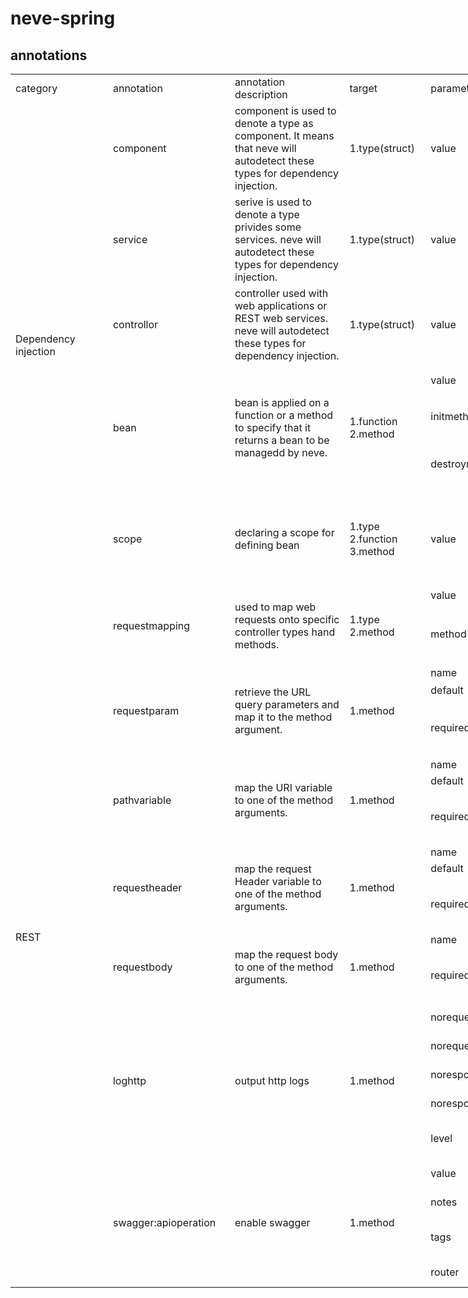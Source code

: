 # neve-spring

## annotations
 <table style="width:1344pt">
 <colgroup>
  <col width="166" style="mso-width-source:userset;mso-width-alt:5312;width:125pt"> 
  <col width="198" style="mso-width-source:userset;mso-width-alt:6336;width:149pt"> 
  <col width="201" style="mso-width-source:userset;mso-width-alt:6432;width:151pt"> 
  <col width="132" style="mso-width-source:userset;mso-width-alt:4224;width:99pt"> 
  <col width="118" style="mso-width-source:userset;mso-width-alt:3776;width:89pt"> 
  <col width="138" style="mso-width-source:userset;mso-width-alt:4416;width:104pt"> 
  <col width="72" style="width:54pt"> 
  <col width="249" style="mso-width-source:userset;mso-width-alt:7968;width:187pt"> 
  <col width="514" style="mso-width-source:userset;mso-width-alt:16448;width:386pt"> 
 </colgroup>
 <tbody>
  <tr height="24"> 
   <td class="xl65">category</td> 
   <td class="xl65">annotation</td> 
   <td class="xl65">annotation description</td> 
   <td class="xl65">target</td> 
   <td class="xl65">parameter</td> 
   <td class="xl65">parameter type</td> 
   <td class="xl65">required</td> 
   <td class="xl65">parameter description</td> 
   <td class="xl65">example</td> 
  </tr> 
  <tr height="132"> 
   <td rowspan="7" class="xl64">Dependency injection</td> 
   <td class="xl64">component</td> 
   <td class="xl64">component is used to denote a type as component. It means that neve will autodetect these types for dependency injection.</td> 
   <td class="xl64">1.type(struct)</td> 
   <td class="xl64">value</td> 
   <td class="xl64">string</td> 
   <td class="xl64">FALSE</td> 
   <td class="xl64">bean name</td> 
   <td class="xl64">// +neve:controllor:value="userhandler"</td> 
  </tr> 
  <tr height="110"> 
   <td class="xl64">service</td> 
   <td class="xl64">serive is used to denote a type privides some services. neve will autodetect these types for dependency injection.</td> 
   <td class="xl64">1.type(struct)</td> 
   <td class="xl64">value</td> 
   <td class="xl64">string</td> 
   <td class="xl64">FALSE</td> 
   <td class="xl64">bean name</td> 
   <td class="xl64">// +neve:service:value="userservice"</td> 
  </tr> 
  <tr height="110"> 
   <td class="xl64">controllor</td> 
   <td class="xl64">controller used with web applications or REST web services. neve will autodetect these types for dependency injection.</td> 
   <td class="xl64">1.type(struct)</td> 
   <td class="xl64">value</td> 
   <td class="xl64">string</td> 
   <td class="xl64">FALSE</td> 
   <td class="xl64">bean name</td> 
   <td class="xl64">// +neve:controller:value="usercontroller"</td> 
  </tr> 
  <tr height="51"> 
   <td rowspan="3" class="xl64">bean</td> 
   <td rowspan="3" class="xl64">bean is applied on a function or a method to specify that it returns a bean to be managedd by neve.</td> 
   <td rowspan="3" class="xl64">1.function 2.method</td> 
   <td class="xl64">value</td> 
   <td class="xl64">string</td> 
   <td class="xl64">FALSE</td> 
   <td class="xl64">bean name</td> 
   <td class="xl64">// +neve:bean:value="usercontroller"</td> 
  </tr> 
  <tr height="59"> 
   <td class="xl64">initmethod</td> 
   <td class="xl64">string</td> 
   <td class="xl64">FALSE</td> 
   <td class="xl64">specify bean init method (method must be public and have no parameters)</td> 
   <td class="xl64">// +neve:bean:initmethod="Init"</td> 
  </tr> 
  <tr height="53"> 
   <td class="xl64">destroymethod</td> 
   <td class="xl64">string</td> 
   <td class="xl64">FALSE</td> 
   <td class="xl64">specify bean destroy method (method must be public and have no parameters)</td> 
   <td class="xl64">// +neve:bean:destroymethod="Close"</td> 
  </tr> 
  <tr height="154"> 
   <td class="xl64">scope</td> 
   <td class="xl64">declaring a scope for defining bean</td> 
   <td class="xl64">1.type 2.function 3.method</td> 
   <td class="xl64">value</td> 
   <td class="xl64">string</td> 
   <td class="xl64">FALSE</td> 
   <td class="xl64">scopes: 1.singleton(default) return the same bean instance each time one is needed. 2.prototype produce a new bean instance each time one is needed.</td> 
   <td class="xl64">// +neve:scope:value="prototype"</td> 
  </tr> 
  <tr height="22"> 
   <td rowspan="22" class="xl64">REST</td> 
   <td rowspan="2" class="xl64">requestmapping</td> 
   <td rowspan="2" class="xl64">used to map web requests onto specific controller types hand methods.</td> 
   <td rowspan="2" class="xl64">1.type 2.method</td> 
   <td class="xl64">value</td> 
   <td class="xl64">string</td> 
   <td class="xl64">FALSE</td> 
   <td class="xl64">URI pattern</td> 
   <td class="xl64">// +neve:requestmapping:value="/user/:id"</td> 
  </tr> 
  <tr height="98"> 
   <td class="xl64">method</td> 
   <td class="xl64">string</td> 
   <td class="xl64">FALSE</td> 
   <td class="xl64">http method (must be all letter uppercase)</td> 
   <td class="xl64">// +neve:requestmapping:method="POST"</td> 
  </tr> 
  <tr height="24"> 
   <td rowspan="3" class="xl64">requestparam</td> 
   <td rowspan="3" class="xl64">retrieve the URL query parameters and map it to the method argument.</td> 
   <td rowspan="3" class="xl64">1.method</td> 
   <td class="xl64">name</td> 
   <td class="xl64">string</td> 
   <td class="xl64">TRUE</td> 
   <td class="xl64">method argument name</td> 
   <td rowspan="3" class="xl64">// +neve:requestparam:name="projectId",default="-1",required=false</td> 
  </tr> 
  <tr height="29"> 
   <td class="xl64">default</td> 
   <td class="xl64">string</td> 
   <td class="xl64">FALSE</td> 
   <td class="xl64">default value</td> 
  </tr> 
  <tr height="92"> 
   <td class="xl64">required</td> 
   <td class="xl64">bool</td> 
   <td class="xl64">FALSE</td> 
   <td class="xl64">if parameter is missing and without any default value will response with HTTP 400 error(default false)</td> 
  </tr> 
  <tr height="22"> 
   <td rowspan="3" class="xl64">pathvariable</td> 
   <td rowspan="3" class="xl64">map the URI variable to one of the method arguments.</td> 
   <td rowspan="3" class="xl64">1.method</td> 
   <td class="xl64">name</td> 
   <td class="xl64">string</td> 
   <td class="xl64">TRUE</td> 
   <td class="xl64">method argument name</td> 
   <td rowspan="3" class="xl64">// +neve:pathvariable:name="userId",default="-1",required=true</td> 
  </tr> 
  <tr height="22"> 
   <td class="xl64">default</td> 
   <td class="xl64">string</td> 
   <td class="xl64">FALSE</td> 
   <td class="xl64">default value</td> 
  </tr> 
  <tr height="88"> 
   <td class="xl64">required</td> 
   <td class="xl64">bool</td> 
   <td class="xl64">FALSE</td> 
   <td class="xl64">if parameter is missing and without any default value will response with HTTP 400 error(default false)</td> 
  </tr> 
  <tr height="22"> 
   <td rowspan="3" class="xl64">requestheader</td> 
   <td rowspan="3" class="xl64">map the request Header variable to one of the method arguments.</td> 
   <td rowspan="3" class="xl64">1.method</td> 
   <td class="xl64">name</td> 
   <td class="xl64">string</td> 
   <td class="xl64">TRUE</td> 
   <td class="xl64">method argument name</td> 
   <td rowspan="3" class="xl64">// +neve:requestheader:name="clientid",default="-1"</td> 
  </tr> 
  <tr height="22"> 
   <td class="xl64">default</td> 
   <td class="xl64">string</td> 
   <td class="xl64">FALSE</td> 
   <td class="xl64">default value</td> 
  </tr> 
  <tr height="88"> 
   <td class="xl64">required</td> 
   <td class="xl64">bool</td> 
   <td class="xl64">FALSE</td> 
   <td class="xl64">if parameter is missing and without any default value will response with HTTP 400 error(default false)</td> 
  </tr> 
  <tr height="22"> 
   <td rowspan="2" class="xl64">requestbody</td> 
   <td rowspan="2" class="xl64">map the request body to one of the method arguments.</td> 
   <td rowspan="2" class="xl64">1.method</td> 
   <td class="xl64">name</td> 
   <td class="xl64">string</td> 
   <td class="xl64">TRUE</td> 
   <td class="xl64">method argument name</td> 
   <td rowspan="2" class="xl64">// +neve:requestbody:name="clientid"</td> 
  </tr> 
  <tr height="88"> 
   <td class="xl64">required</td> 
   <td class="xl64">bool</td> 
   <td class="xl64">FALSE</td> 
   <td class="xl64">if parameter is missing and without any default value will response with HTTP 400 error(default false)</td> 
  </tr> 
  <tr height="44"> 
   <td rowspan="5" class="xl64">loghttp</td> 
   <td rowspan="5" class="xl64">output http logs</td> 
   <td rowspan="5" class="xl64">1.method</td> 
   <td class="xl64">norequestheader</td> 
   <td class="xl64">bool</td> 
   <td class="xl64">FALSE</td> 
   <td class="xl64">output http logs without request header</td> 
   <td rowspan="5" class="xl64">// +neve:loghttp:noresponsebody=true</td> 
  </tr> 
  <tr height="44"> 
   <td class="xl64">norequestbody</td> 
   <td class="xl64">bool</td> 
   <td class="xl64">FALSE</td> 
   <td class="xl64">output http logs without request body</td> 
  </tr> 
  <tr height="44"> 
   <td class="xl64">noresponseheader</td> 
   <td class="xl64">bool</td> 
   <td class="xl64">FALSE</td> 
   <td class="xl64">output http logs without response header</td> 
  </tr> 
  <tr height="44"> 
   <td class="xl64">noresponsebody</td> 
   <td class="xl64">bool</td> 
   <td class="xl64">FALSE</td> 
   <td class="xl64">output http logs without response body</td> 
  </tr> 
  <tr height="44"> 
   <td class="xl64">level</td> 
   <td class="xl64">string</td> 
   <td class="xl64">FALSE</td> 
   <td class="xl64">log leve (options:debug | info | warn | error) default into</td> 
  </tr> 
  <tr height="44"> 
   <td rowspan="4" class="xl64">swagger:apioperation</td> 
   <td rowspan="4" class="xl64">enable swagger</td> 
   <td rowspan="4" class="xl64">1.method</td> 
   <td class="xl64">value</td> 
   <td class="xl64">string</td> 
   <td class="xl64">TRUE</td> 
   <td class="xl64">A short summary of what the operation does</td> 
   <td rowspan="4" class="xl64">// +neve:swagger:apioperation:value="create user"</td> 
  </tr> 
  <tr height="44"> 
   <td class="xl64">notes</td> 
   <td class="xl64">string</td> 
   <td class="xl64">FALSE</td> 
   <td class="xl64">A verbose explanation of the operation behavior</td> 
  </tr> 
  <tr height="66"> 
   <td class="xl64">tags</td> 
   <td class="xl64">string</td> 
   <td class="xl64">FALSE</td> 
   <td class="xl64">A list of tags to each API operation that separated by commas</td> 
  </tr> 
  <tr height="44"> 
   <td class="xl64">router</td> 
   <td class="xl64">string</td> 
   <td class="xl64">FALSE</td> 
   <td class="xl64">Path definition that separated by spaces</td> 
  </tr>  
 </tbody>
</table>